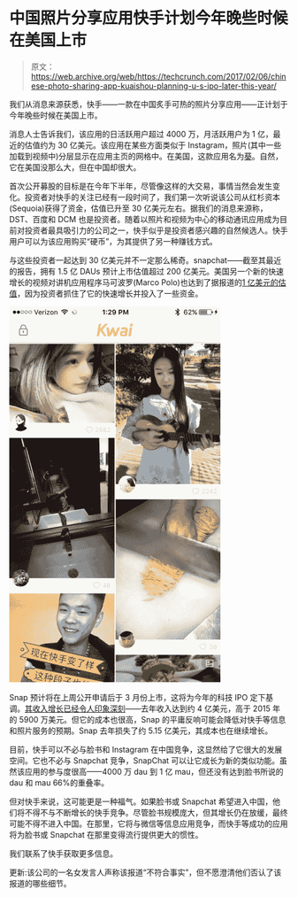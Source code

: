 # 中国照片分享应用快手计划今年晚些时候在美国上市 

> 原文：<https://web.archive.org/web/https://techcrunch.com/2017/02/06/chinese-photo-sharing-app-kuaishou-planning-u-s-ipo-later-this-year/>

我们从消息来源获悉，快手——一款在中国炙手可热的照片分享应用——正计划于今年晚些时候在美国上市。

消息人士告诉我们，该应用的日活跃用户超过 4000 万，月活跃用户为 1 亿，最近的估值约为 30 亿美元。该应用在某些方面类似于 Instagram，照片(其中一些加载到视频中)分层显示在应用主页的网格中。在美国，这款应用名为[葵](https://web.archive.org/web/20221007030655/https://itunes.apple.com/us/app/kwai-share-your-video-moments/id440948110?mt=8)。自然，它在美国没那么大，但在中国却很大。

首次公开募股的目标是在今年下半年，尽管像这样的大交易，事情当然会发生变化。投资者对快手的关注已经有一段时间了，我们第一次听说该公司从红杉资本(Sequoia)获得了资金，估值已升至 30 亿美元左右。据我们的消息来源称，DST、百度和 DCM 也是投资者。随着以照片和视频为中心的移动通讯应用成为目前对投资者最具吸引力的公司之一，快手似乎是投资者感兴趣的自然候选人。快手用户可以为该应用购买“硬币”，为其提供了另一种赚钱方式。

与这些投资者一起达到 30 亿美元并不一定那么稀奇。snapchat——截至其最近的报告，拥有 1.5 亿 DAUs 预计上市估值超过 200 亿美元。美国另一个新的快速增长的视频对讲机应用程序马可波罗(Marco Polo)也达到了据报道的[1 亿美元的估值](https://web.archive.org/web/20221007030655/http://www.recode.net/2016/11/18/13670414/marco-polo-benchmark-investment-bill-gurley)，因为投资者抓住了它的快速增长并投入了一些资金。

![kuaishou app](img/ac621ef6ae5fb7ad129f931db381c4a1.png)

Snap 预计将在上周公开申请后于 3 月份上市，这将为今年的科技 IPO 定下基调。[其收入增长已经令人印象深刻](https://web.archive.org/web/20221007030655/https://beta.techcrunch.com/2017/02/02/snap-has-finally-filed-publicly-for-its-massive-ipo/)——去年收入达到约 4 亿美元，高于 2015 年的 5900 万美元。但它的成本也很高，Snap 的平庸反响可能会降低对快手等信息和照片服务的预期。Snap 去年损失了约 5.15 亿美元，其成本也在继续增长。

目前，快手可以不必与脸书和 Instagram 在中国竞争，这显然给了它很大的发展空间。它也不必与 Snapchat 竞争，SnapChat 可以让它成长为新的类似功能。虽然该应用的参与度很高——4000 万 dau 到 1 亿 mau，但还没有达到脸书所说的 dau 和 mau 66%的重叠率。

但对快手来说，这可能更是一种福气。如果脸书或 Snapchat 希望进入中国，他们将不得不与不断增长的快手竞争。尽管脸书规模庞大，但其增长仍在放缓，最终可能不得不进入中国。在那里，它将与微信等信息应用竞争，而快手等成功的应用将为脸书或 Snapchat 在那里变得流行提供更大的惯性。

我们联系了快手获取更多信息。

更新:该公司的一名女发言人声称该报道“不符合事实”，但不愿澄清他们否认了该报道的哪些细节。